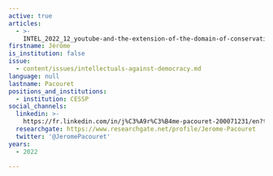 ```yaml
---
active: true
articles:
  - >-
    INTEL_2022_12_youtube-and-the-extension-of-the-domain-of-conservative-news-and-ideas
firstname: Jérôme
is_institution: false
issue:
  - content/issues/intellectuals-against-democracy.md
language: null
lastname: Pacouret
positions_and_institutions:
  - institution: CESSP
social_channels:
  linkedin: >-
    https://fr.linkedin.com/in/j%C3%A9r%C3%B4me-pacouret-200071231/en?trk=people-guest_people_search-card
  researchgate: https://www.researchgate.net/profile/Jerome-Pacouret
  twitter: '@JeromePacouret'
years:
  - 2022

---
```

